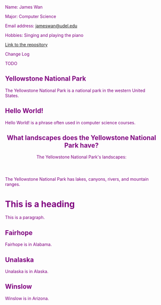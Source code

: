 Name: James Wan

Major: Computer Science

Email address: jameswan@udel.edu

Hobbies: Singing and playing the piano

[Link to the repository](https://github.com/jameswan141/jameswan141.github.io)



Change Log



TODO



<section> 
  <h1>Yellowstone National Park</h1>
  <p>The Yellowstone National Park is a national park in the western United States.</p>
</section>



<article>
  <h2>Hello World!</h2>
  <p>Hello World! is a phrase often used in computer science courses.</p>
</article>



<article>
  <header>
    <h1>What landscapes does the Yellowstone National Park have?</h1>
    <p>The Yellowstone National Park's landscapes:</p>
  </header>
  <p>The Yellowstone National Park has lakes, canyons, rivers, and mountain ranges.</p>
</article>



<body style="color:purple;">
  <h1>This is a heading</h1>
  <p>This is a paragraph.</p>
</body>



<div class="town">
  <h2>Fairhope</h2>
  <p>Fairhope is in Alabama.</p>
</div>

<div class="town">
  <h2>Unalaska</h2>
  <p>Unalaska is in Alaska.</p>
</div>

<div class="town">
  <h2>Winslow</h2>
  <p>Winslow is in Arizona.</p>
</div>



<script> 
function myFunction() {
  var x = document.getElementsByClassName("city");
  for (var i = 0; i < x.length; i++) {                           
    x[i].style.display = "none";                          
  }                         
}                             
</script>
